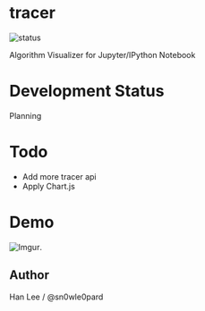 # tracer
![status](https://img.shields.io/badge/status-unstable-red.svg)

Algorithm Visualizer for Jupyter/IPython Notebook

# Development Status
Planning

# Todo
- Add more tracer api
- Apply Chart.js

# Demo
![Imgur](http://i.imgur.com/RNmjRi4.gif).

Author
------

Han Lee / @sn0wle0pard
